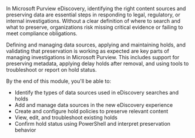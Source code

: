 In Microsoft Purview eDiscovery, identifying the right content sources and preserving data are essential steps in responding to legal, regulatory, or internal investigations. Without a clear definition of where to search and what to preserve, organizations risk missing critical evidence or failing to meet compliance obligations.

Defining and managing data sources, applying and maintaining holds, and validating that preservation is working as expected are key parts of managing investigations in Microsoft Purview. This includes support for preserving metadata, applying delay holds after removal, and using tools to troubleshoot or report on hold status.

By the end of this module, you'll be able to:

- Identify the types of data sources used in eDiscovery searches and holds
- Add and manage data sources in the new eDiscovery experience
- Create and configure hold policies to preserve relevant content
- View, edit, and troubleshoot existing holds
- Confirm hold status using PowerShell and interpret preservation behavior
